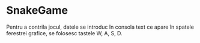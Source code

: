 # SnakeGame
Pentru a contrila jocul, datele se introduc în consola text ce apare în spatele ferestrei grafice, se folosesc tastele W, A, S, D.
